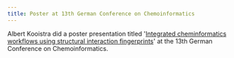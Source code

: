 ```yaml
---
title: Poster at 13th German Conference on Chemoinformatics
---
```

Albert Kooistra did a poster presentation titled '<a href="https://veranstaltungen.gdch.de/tms/frontend/index.cfm?l=7380&modus=&selSiteID=Poster2017">Integrated cheminformatics workflows using structural interaction fingerprints</a>' at the 13th German Conference on Chemoinformatics.